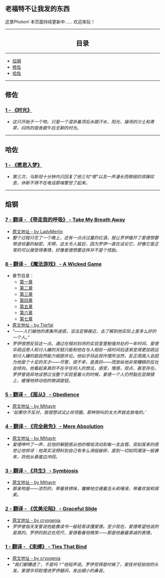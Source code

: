 ## 老福特不让我发的东西
这里Photon!
本页面持续更新中……
欢迎来玩！

---
## <center> 目录 </center>
---
* [焰钢](#焰钢)
* [修佐](#修佐)
* [哈佐](#哈佐)

---

## 修佐
###  [1 - 《时光》](https://thisisphoton.github.io/Stories-of-RoyEd/time.html) 
* *这只开始于一个吻。只是一个混杂着须后水跟汗水，阳光，操场的沙土和青草，闷热的宿舍跟午后无聊的时光。*

---
## 哈佐
### [1 - 《愿君入梦》](https://thisisphoton.github.io/Stories-of-RoyEd/dream.html)
* *第三次，马斯坦十分钟内只回复了他三句“嗯”以及一声漫长而微弱的烦躁叹息，休斯不得不在电话那端警觉了起来。*

---

## 焰钢

### [7 - 翻译 - 《带走我的呼吸》 - Take My Breath Away](https://thisisphoton.github.io/Stories-of-RoyEd/TakeMyBreathAway.html)
* [原文地址 - by LadyMerlin](https://archiveofourown.org/works/22786765?view_adult=true)
* *整个过程只花了一个晚上，还有一点点过量的红酒，就让罗伊撬开了爱德想要带进坟墓的秘密。天啊，这太令人尴尬，因为罗伊一直在谈论它，好像它是正常的可以接受得事情，好像爱德想要这样并不是个怪胎。*

### [6 - 翻译 - 《魔法游戏》 - A Wicked Game](https://thisisphoton.github.io/Stories-of-RoyEd/a-wicked-game/01.html)
* 章节目录：
  * [第一章](https://thisisphoton.github.io/Stories-of-RoyEd/a-wicked-game/01.html) 
  * [第二章](https://thisisphoton.github.io/Stories-of-RoyEd/a-wicked-game/02.html) 
  * [第三章](https://thisisphoton.github.io/Stories-of-RoyEd/a-wicked-game/03.html) 
  * [第四章](https://thisisphoton.github.io/Stories-of-RoyEd/a-wicked-game/04.html) 
  * [第五章](https://thisisphoton.github.io/Stories-of-RoyEd/a-wicked-game/05.html) 
  * [第六章](https://thisisphoton.github.io/Stories-of-RoyEd/a-wicked-game/06.html) 
  * [第七章](https://thisisphoton.github.io/Stories-of-RoyEd/a-wicked-game/07.html) 
* [原文地址 - by Tierfal](https://archiveofourown.org/works/1421449)
* *“——人们被他的表象所迷惑，没法足够接近，去了解到他实际上是多么好的一个人。”*
* *罗伊很想反驳这一点。通过在相对封闭的实验室里勉强共处的一年时间，爱德华疏远旁人和讨人嫌的天赋只能和他在与人相处一段时间后逐渐变得更加疏远和讨人嫌的超自然能力相提并论。他似乎将此视作理所当然，反正周围人会因为他是个十足的天才——尽管，很不幸，是真的——而放纵他非常糟糕的反社会倾向。他看起来真的不在乎任何人的想法，感受，情感，观点，甚至存在。罗伊曾诡异地设想过当整个实验室着火的时候，爱德一个人仍然黏在显微镜上，缓慢地转动他的微调旋钮。*

### [5 - 翻译 - 《服从》 - Obedience](https://thisisphoton.github.io/Stories-of-RoyEd/obedience.html)
* [原文地址 - by Mthaytr](https://archiveofourown.org/works/2836004)
* *‘如果你不反对，我很想试试止吠项圈。那种狗叫的太大声就会放电的。’*


### [4 - 翻译 - 《完全赦免》 - Mere Absolution](https://thisisphoton.github.io/Stories-of-RoyEd/mere-absolution.html)
* [原文地址 - by Mthaytr](https://archiveofourown.org/works/8584720?view_adult=true)
* *爱德呻吟了一声，后怕的解脱感从他的喉咙流动到每一支血管。突如其来的感觉让他惊讶：他其实没预料到自己有多么濒临破碎，直到一切如同潮涨一般袭来，将他从悬崖边冲回。*

### [3 - 翻译 - 《共生》 - Symbiosis](https://thisisphoton.github.io/Stories-of-RoyEd/symbiosis.html)
* [原文地址 - by Mthaytr](https://archiveofourown.org/works/7216060?hide_banner=true)
* *那亲吻是——浓烈的，带着铁锈味，慵懒地交缠着舌头和唾液，带着欢愉和探索。*

### [2 - 翻译 - 《优美沦陷》 - Graceful Slide](https://thisisphoton.github.io/Stories-of-RoyEd/graceful-slide.html)
* [原文地址 - by cryogenia](https://cryogenia.livejournal.com/237148.html)
* *罗伊曾指天发誓说他能像读书一般轻易读懂爱德。至少现在，爱德希望他说的是真的。罗伊的脸近在咫尺，爱德看着他微笑——那是他最最真诚的表情。*

### [1 - 翻译 - 《束缚》 - Ties That Bind](https://thisisphoton.github.io/Stories-of-RoyEd/ties-that-bind.html)
* [原文地址 - by cryogenia](https://cryogenia.livejournal.com/225257.html)
* *“我们都糟透了，不是吗？”他轻声说。罗伊觉得是时候了，爱抚并轻拍他的头发。爱德华将脸埋进罗伊腿间，发出细小的鼻音。*

<!--
### [6] 焰钢 - 《》 - 
* [原文地址 - by ]()
* **
-->
